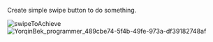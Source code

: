 Create simple swipe button to do something.

![swipeToAchieve](https://user-images.githubusercontent.com/101868225/222895798-e3369499-5f57-4f7c-b252-a85dbcb4db46.gif)
![YorqinBek_programmer_489cbe74-5f4b-49fe-973a-df39182748af](https://user-images.githubusercontent.com/101868225/222895839-2c69fdda-99f4-45a4-817c-8788ba8a7225.png)
